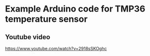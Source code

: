 # Example Arduino code for TMP36 temperature sensor

## Youtube video

https://www.youtube.com/watch?v=2918sSKOghc
